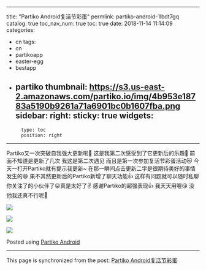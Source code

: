 
---
title: "Partiko Android复活节彩蛋"
permlink: partiko-android-1lbdt7gq
catalog: true
toc_nav_num: true
toc: true
date: 2018-11-14 11:14:09
categories:
- cn
tags:
- cn
- partikoapp
- easter-egg
- bestapp
- partiko
thumbnail: https://s3.us-east-2.amazonaws.com/partiko.io/img/4b953e18783a5190b9261a71a6901bc0b1607fba.png
sidebar:
    right:
        sticky: true
widgets:
    -
        type: toc
        position: right
---


Partiko又一次突破自我强大更新啦🎉
这是我第二次感受到了它更新后的乐趣👏
前面不知道是更新了几次
我这是第二次遇见
而且是第一次参加复活节彩蛋活动😻
今天一打开Partiko就有提示我更新~
在那一瞬间点击更新二字是很期待美好的事情发生的😄
果不其然更新后的Partiko新增了聊天功能👍
这样有问题就可以随时私聊你关注了的小伙伴了😜真是太好了✌
感谢Partiko的超强表现👍  我天天用喔😘   没他我还真不行呢🙊

![](https://s3.us-east-2.amazonaws.com/partiko.io/img/4b953e18783a5190b9261a71a6901bc0b1607fba.png)

![](https://s3.us-east-2.amazonaws.com/partiko.io/img/efddd1dac243d65bf0131632e959c267106824bd.png)

![](https://s3.us-east-2.amazonaws.com/partiko.io/img/118926b3f759d8152d0b8741a0f48e3052a6093b.png)

Posted using [Partiko Android](https://steemit.com/@partiko-android)

- - -

This page is synchronized from the post: [Partiko Android复活节彩蛋](https://steemit.com/@annepink/partiko-android-1lbdt7gq)
